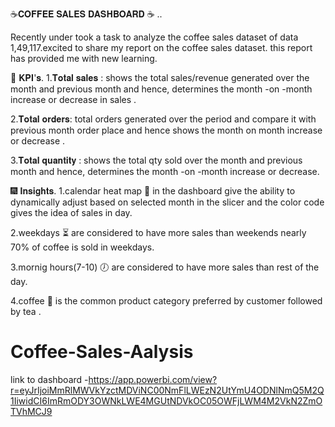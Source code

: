 ☕𝐂𝐎𝐅𝐅𝐄𝐄 𝐒𝐀𝐋𝐄𝐒 𝐃𝐀𝐒𝐇𝐁𝐎𝐀𝐑𝐃 ☕  ..

Recently under took a task to analyze the coffee sales dataset of data 1,49,117.excited to share my report on the coffee sales dataset. this report has provided me with new learning.


🎯 𝐊𝐏𝐈'𝐬.
1.𝐓𝐨𝐭𝐚𝐥 𝐬𝐚𝐥𝐞𝐬 : shows the total sales/revenue generated over the month and previous month and hence, determines the month -on -month increase or decrease in sales .

2.𝐓𝐨𝐭𝐚𝐥 𝐨𝐫𝐝𝐞𝐫𝐬: total orders generated over the period and compare it with previous month order place and hence shows the month on month increase or decrease .

3.𝐓𝐨𝐭𝐚𝐥 𝐪𝐮𝐚𝐧𝐭𝐢𝐭𝐲 : shows the total qty sold over the month and previous month and hence, determines the month -on -month increase or decrease.

🎆 𝐈𝐧𝐬𝐢𝐠𝐡𝐭𝐬.
1.calendar heat map 📆  in the dashboard give the ability to dynamically adjust based on selected month in the slicer and the color code gives the idea of sales in day.


2.weekdays ⏳ are considered to have more sales than weekends nearly 70% of coffee is sold in weekdays.


3.mornig hours(7-10) 🕖  are considered to have more sales than rest of the day.


4.coffee 🥤  is the common product category preferred by customer followed by tea .

# Coffee-Sales-Aalysis
link to dashboard -https://app.powerbi.com/view?r=eyJrIjoiMmRlMWVkYzctMDViNC00NmFlLWEzN2UtYmU4ODNlNmQ5M2Q1IiwidCI6ImRmODY3OWNkLWE4MGUtNDVkOC05OWFjLWM4M2VkN2ZmOTVhMCJ9
